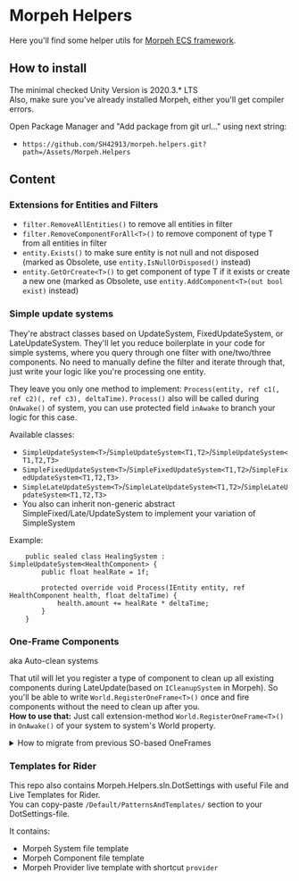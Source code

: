 # Morpeh Helpers
Here you'll find some helper utils for [Morpeh ECS framework](https://github.com/scellecs/morpeh).

## How to install
The minimal checked Unity Version is 2020.3.* LTS\
Also, make sure you've already installed Morpeh, either you'll get compiler errors.

Open Package Manager and "Add package from git url..." using next string:
* `https://github.com/SH42913/morpeh.helpers.git?path=/Assets/Morpeh.Helpers`

## Content
### Extensions for Entities and Filters
* `filter.RemoveAllEntities()` to remove all entities in filter
* `filter.RemoveComponentForAll<T>()` to remove component of type T from all entities in filter
* `entity.Exists()` to make sure entity is not null and not disposed (marked as Obsolete, use `entity.IsNullOrDisposed()` instead)
* `entity.GetOrCreate<T>()` to get component of type T if it exists or create a new one (marked as Obsolete, use `entity.AddComponent<T>(out bool exist)` instead)

### Simple update systems
They're abstract classes based on UpdateSystem, FixedUpdateSystem, or LateUpdateSystem. 
They'll let you reduce boilerplate in your code for simple systems, where you query through one filter with one/two/three components. 
No need to manually define the filter and iterate through that, just write your logic like you're processing one entity.

They leave you only one method to implement: `Process(entity, ref c1(, ref c2)(, ref c3), deltaTime)`. 
`Process()` also will be called during `OnAwake()` of system, you can use protected field `inAwake` to branch your logic for this case.

Available classes:
* `SimpleUpdateSystem<T>`/`SimpleUpdateSystem<T1,T2>`/`SimpleUpdateSystem<T1,T2,T3>`
* `SimpleFixedUpdateSystem<T>`/`SimpleFixedUpdateSystem<T1,T2>`/`SimpleFixedUpdateSystem<T1,T2,T3>`
* `SimpleLateUpdateSystem<T>`/`SimpleLateUpdateSystem<T1,T2>`/`SimpleLateUpdateSystem<T1,T2,T3>`
* You also can inherit non-generic abstract SimpleFixed/Late/UpdateSystem to implement your variation of SimpleSystem

Example:
```
    public sealed class HealingSystem : SimpleUpdateSystem<HealthComponent> {
        public float healRate = 1f;
    
        protected override void Process(IEntity entity, ref HealthComponent health, float deltaTime) {
            health.amount += healRate * deltaTime;
        }
    }
```

### One-Frame Components
aka Auto-clean systems

That util will let you register a type of component to clean up all existing components during LateUpdate(based on `ICleanupSystem` in Morpeh). So you'll be able to write `World.RegisterOneFrame<T>()` once and fire components without the need to clean up after you. \
**How to use that:** Just call extension-method `World.RegisterOneFrame<T>()` in `OnAwake()` of your system to system's World property.

<details>
    <summary>How to migrate from previous SO-based OneFrames</summary>

* Remove OneFrameCleanSystem from your Installer
* Remove ScriptableObject assets of previously created OneFrameRegistry and OneFrameCleanSystem
* Replace calls `oneFrameRegister.RegisterOneFrame<T>()` with `World.RegisterOneFrame<T>()`
</details>

### Templates for Rider
This repo also contains Morpeh.Helpers.sln.DotSettings with useful File and Live Templates for Rider.\
You can copy-paste `/Default/PatternsAndTemplates/` section to your DotSettings-file.

It contains:
* Morpeh System file template
* Morpeh Component file template
* Morpeh Provider live template with shortcut `provider`
